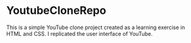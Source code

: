 ﻿# YoutubeCloneRepo
This is a simple YouTube clone project created as a learning exercise in HTML and CSS. I replicated the user interface of YouTube.
